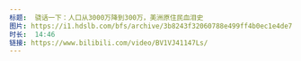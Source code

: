 ```yaml
---
标题:  骁话一下：人口从3000万降到300万，美洲原住民血泪史
图片: https://i1.hdslb.com/bfs/archive/3b8243f32060788e499ff4b0ec1e4de7b0941ba0.jpg@320w_200h_1c_!web-space-upload-video.webp
时长:  14:46
链接: https://www.bilibili.com/video/BV1VJ41147Ls/
---
```

